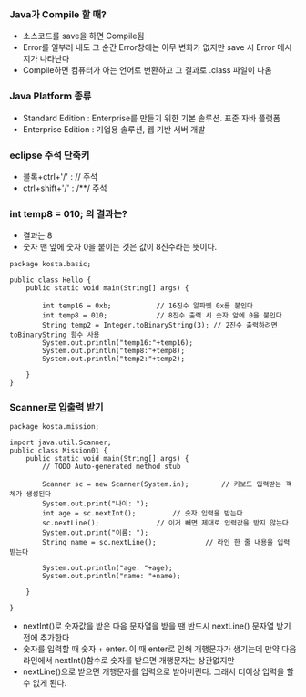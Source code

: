 ### Java가 Compile 할 때?
- 소스코드를 save을 하면 Compile됨
- Error를 일부러 내도 그 순간 Error창에는 아무 변화가 없지만 save 시 Error 메시지가 나타난다 
- Compile하면 컴퓨터가 아는 언어로 변환하고 그 결과로 .class 파일이 나옴

### Java Platform 종류
- Standard Edition : Enterprise를 만들기 위한 기본 솔루션. 표준 자바 플랫폼
- Enterprise Edition : 기업용 솔루션, 웹 기반 서버 개발

### eclipse 주석 단축키
- 블록+ctrl+'/' : // 주석
- ctrl+shift+'/' : /**/ 주석

### int temp8 = 010; 의 결과는?
- 결과는 8
- 숫자 맨 앞에 숫자 0을 붙이는 것은 값이 8진수라는 뜻이다.

~~~
package kosta.basic;

public class Hello {
	public static void main(String[] args) {

		int temp16 = 0xb;			// 16진수 알파벳 0x를 붙인다
		int temp8 = 010;			// 8진수 출력 시 숫자 앞에 0을 붙인다
		String temp2 = Integer.toBinaryString(3); // 2진수 출력하려면 toBinaryString 함수 사용
		System.out.println("temp16:"+temp16);
		System.out.println("temp8:"+temp8);
		System.out.println("temp2:"+temp2);
		
	}
}
~~~

### Scanner로 입출력 받기
~~~
package kosta.mission;

import java.util.Scanner;
public class Mission01 {
	public static void main(String[] args) {
		// TODO Auto-generated method stub

		Scanner sc = new Scanner(System.in);		// 키보드 입력받는 객체가 생성된다
		System.out.print("나이: ");
		int age = sc.nextInt();			// 숫자 입력을 받는다
		sc.nextLine();				// 이거 빼면 제대로 입력값을 받지 않는다
		System.out.print("이름: ");
		String name = sc.nextLine();			// 라인 한 줄 내용을 입력 받는다
				
		System.out.println("age: "+age);
		System.out.println("name: "+name);
		
	}

}
~~~
- nextInt()로 숫자값을 받은 다음 문자열을 받을 땐 반드시 nextLine() 문자열 받기 전에 추가한다
- 숫자를 입력할 때 숫자 + enter. 이 때 enter로 인해 개행문자가 생기는데 만약 다음 라인에서 nextInt()함수로 숫자를 받으면 개행문자는 상관없지만
- nextLine()으로 받으면 개행문자를 입력으로 받아버린다. 그래서 더이상 입력을 할 수 없게 된다.
